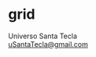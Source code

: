 # grid
Universo Santa Tecla  
[uSantaTecla@gmail.com](mailto:uSantaTecla@gmail.com)  

[//]: <> (
histograma
transpuesta
imperative 
  intérprete de costura
declarative
  generar circuito
display: números TPV y Bar de lacón
  codigosTecladoComplejidad 
game-life
colores pixel
  generar monigotes de github
  Alfombra de Krapekar con gráficos!!!
  Geometría de la bandera https://www.youtube.com/watch?v=N9AMYQj-Ro8 para html/css, svg, ...
...
)
